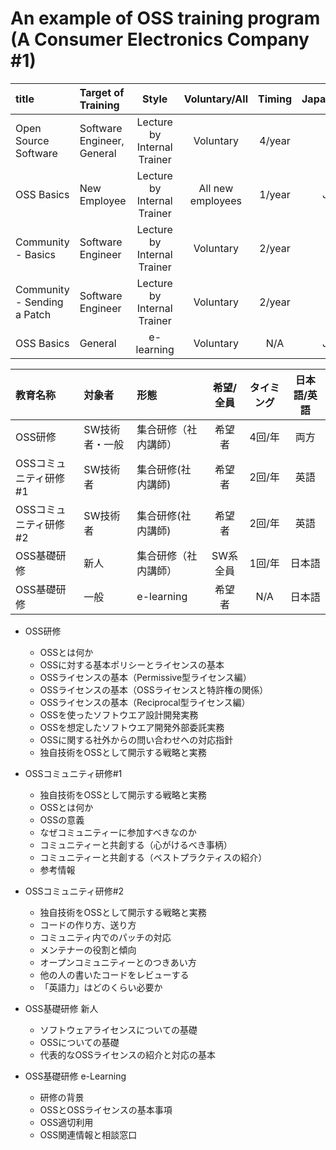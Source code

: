 # An example of OSS training program (A Consumer Electronics Company #1)

| title      |  Target of Training |  Style |  Voluntary/All |  Timing |  Japanese/English |
|:------------|:--------|:------:|:--------------:|:-------:|:--------:|
| Open Source Software | Software Engineer, General | Lecture by Internal Trainer |  Voluntary |  4/year |  Both  |
| OSS Basics | New Employee | Lecture by Internal Trainer |  All new employees |  1/year |  Japanese  |
| Community - Basics | Software Engineer | Lecture by Internal Trainer |  Voluntary |  2/year |  English  |
| Community - Sending a Patch | Software Engineer | Lecture by Internal Trainer |  Voluntary |  2/year |  English  |
| OSS Basics | General | e-learning | Voluntary |  N/A |  Japanese  |



| 教育名称 |  対象者 | 形態   | 希望/全員 | タイミング    | 日本語/英語 |
|:--------|:--------------------|:--------|:-------------:|:---------:|:--------:|
| OSS研修 |  SW技術者・一般  | 集合研修（社内講師）   |  希望者   | 4回/年 |  両方      |
| OSSコミュニティ研修#1 | SW技術者　| 集合研修(社内講師) |  希望者   | 2回/年  |  英語      |
| OSSコミュニティ研修#2 | SW技術者　| 集合研修(社内講師) |  希望者   | 2回/年  |  英語      |
| OSS基礎研修 |  新人  | 集合研修（社内講師）   |  SW系全員   | 1回/年 |  日本語      |
| OSS基礎研修 |  一般  | e-learning   |  希望者   | N/A |  日本語      |

* OSS研修
  * OSSとは何か
  * OSSに対する基本ポリシーとライセンスの基本
  * OSSライセンスの基本（Permissive型ライセンス編）
  * OSSライセンスの基本（OSSライセンスと特許権の関係）
  * OSSライセンスの基本（Reciprocal型ライセンス編）
  * OSSを使ったソフトウエア設計開発実務
  * OSSを想定したソフトウエア開発外部委託実務
  * OSSに関する社外からの問い合わせへの対応指針
  * 独自技術をOSSとして開示する戦略と実務


* OSSコミュニティ研修#1 
  * 独自技術をOSSとして開示する戦略と実務
  * OSSとは何か
  * OSSの意義
  * なぜコミュニティーに参加すべきなのか
  * コミュニティーと共創する（心がけるべき事柄）
  * コミュニティーと共創する（ベストプラクティスの紹介）
  * 参考情報

* OSSコミュニティ研修#2
  * 独自技術をOSSとして開示する戦略と実務
  * コードの作り方、送り方
  * コミュニティ内でのパッチの対応
  * メンテナーの役割と傾向
  * オープンコミュニティーとのつきあい方
  * 他の人の書いたコードをレビューする
  * 「英語力」はどのくらい必要か


* OSS基礎研修 新人
  * ソフトウェアライセンスについての基礎
  * OSSについての基礎
  * 代表的なOSSライセンスの紹介と対応の基本

* OSS基礎研修 e-Learning
  * 研修の背景
  * OSSとOSSライセンスの基本事項
  * OSS適切利用
  * OSS関連情報と相談窓口

